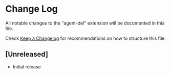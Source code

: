 # Change Log

All notable changes to the "agent-del" extension will be documented in this file.

Check [Keep a Changelog](http://keepachangelog.com/) for recommendations on how to structure this file.

## [Unreleased]

- Initial release